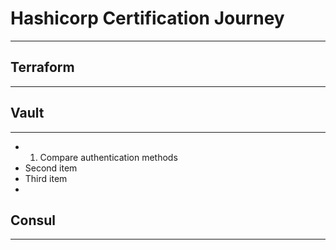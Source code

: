 # Hashicorp Certification Journey
---

## Terraform
---

## Vault
---

- 1. Compare authentication methods
- Second item
- Third item
- 
## Consul
---
